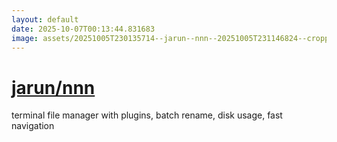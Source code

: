 ```yaml
---
layout: default
date: 2025-10-07T00:13:44.831683
image: assets/20251005T230135714--jarun--nnn--20251005T231146824--cropped.png
---
```


# [jarun/nnn](https://github.com/jarun/nnn)

terminal file manager with plugins, batch rename, disk usage, fast navigation
